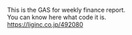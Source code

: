 This is the GAS for weekly finance report.  
You can know here what code it is.  
https://liginc.co.jp/492080
